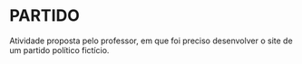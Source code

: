# PARTIDO
Atividade proposta pelo professor, em que foi preciso desenvolver o site de um partido político fictício.
